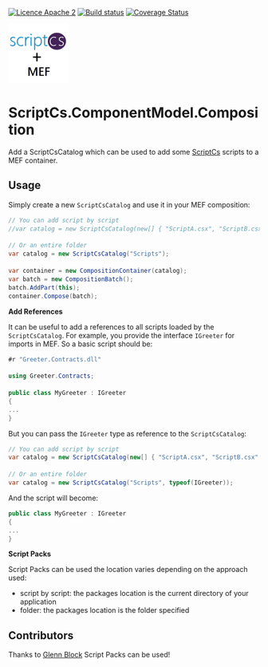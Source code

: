 [![Licence Apache 2](https://img.shields.io/badge/licence-Apache%202-blue.svg)](https://github.com/scriptcs-contrib/scriptcs-mef/blob/master/LICENSE) [![Build status](https://ci.appveyor.com/api/projects/status/43y2p8xpsryqf40p?svg=true)](https://ci.appveyor.com/project/laedit/scriptcs-mef) [![Coverage Status](https://coveralls.io/repos/scriptcs-contrib/scriptcs-mef/badge.svg)](https://coveralls.io/r/scriptcs-contrib/scriptcs-mef)

![Project icon](icon.png)

# ScriptCs.ComponentModel.Composition

Add a ScriptCsCatalog which can be used to add some [ScriptCs](http://scriptcs.net/) scripts to a MEF container.

## Usage
Simply create a new `ScriptCsCatalog` and use it in your MEF composition:
```cs
// You can add script by script
//var catalog = new ScriptCsCatalog(new[] { "ScriptA.csx", "ScriptB.csx" });

// Or an entire folder
var catalog = new ScriptCsCatalog("Scripts");

var container = new CompositionContainer(catalog);
var batch = new CompositionBatch();
batch.AddPart(this);
container.Compose(batch);
```

**Add References**

It can be useful to add a references to all scripts loaded by the `ScriptCsCatalog`.
For example, you provide the interface `IGreeter` for imports in MEF.
So a basic script should be:
```cs
#r "Greeter.Contracts.dll"

using Greeter.Contracts;

public class MyGreeter : IGreeter
{
...
}
```

But you can pass the `IGreeter` type as reference to the `ScriptCsCatalog`:
```cs
// You can add script by script
var catalog = new ScriptCsCatalog(new[] { "ScriptA.csx", "ScriptB.csx" }, typeof(IGreeter));

// Or an entire folder
var catalog = new ScriptCsCatalog("Scripts", typeof(IGreeter));
```
And the script will become:
```cs
public class MyGreeter : IGreeter
{
...
}
```

**Script Packs**

Script Packs can be used the location varies depending on the approach used:
 - script by script: the packages location is the current directory of your application
 - folder: the packages location is the folder specified

## Contributors

Thanks to [Glenn Block](https://github.com/glennblock) Script Packs can be used!
